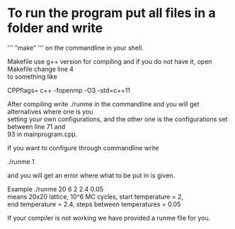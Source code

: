 

# To run the program put all files in a folder and write
'''
"make" 
'''
on the commandline in your shell.

Makefile use g++ version for compiling and if you do not have it, open Makefile change line 4  
to something like  
  
CPPflags= c++ -fopenmp -O3 -std=c++11  
  
After compiling write ./runme in the commandline and you will get alternatives where one is you  
setting your own configurations, and the other one is the configurations set between line 71 and  
93 in mainprogram.cpp.  


If you want to configure through commandline write  

./runme 1  

and you will get an error where what to be put in is given.  

Example
./runme 20 6 2 2.4 0.05  
means 20x20 lattice, 10^6 MC cycles, start temperature = 2,  
end temperature = 2.4, steps  between temperatures = 0.05  

If your compiler is not working we have provided a runme file for you.


